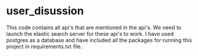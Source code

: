 # user_disussion
This code contains all api's that are mentioned in the api's. We need to launch the elastic search server for these api's to work. I have used postgres as a database and have included all the packages for running this project in requirements.txt file.
